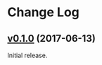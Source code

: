 # Change Log

## [v0.1.0](https://github.com/Travix-International/travix-breakpoints/tree/v0.1.0) (2017-06-13)

Initial release.
